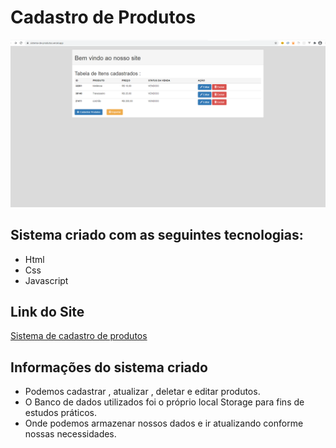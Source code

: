 # Cadastro de Produtos
<img src="img/tela-cadastro-produtos.png">

## Sistema criado com as seguintes tecnologias:
* Html
* Css
* Javascript

## Link do Site
[Sistema de cadastro de produtos](https://sistema-de-produtos.vercel.app/)


## Informações do sistema criado 
* Podemos cadastrar , atualizar , deletar e editar produtos.
* O Banco de dados utilizados foi o próprio local Storage para fins de estudos práticos.
* Onde podemos armazenar nossos dados e ir atualizando conforme nossas necessidades.